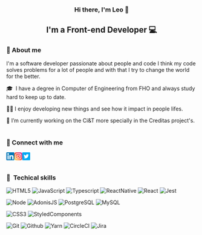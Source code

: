 <h3 align="center">
Hi there, I'm Leo 👋
</h3>

<h2 align="center">
I'm a Front-end Developer 💻
</h2> 

### 🚀 About me

I'm a software developer passionate about people and code I think my code solves problems for a lot of people and with that I try to change the world for the better.

🎓  I have a degree in Computer of Engineering from FHO and always study hard to keep up to date.

👨‍💻 I enjoy developing new things and see how it impact in people lifes.

🔭  I’m currently working on the Ci&T more specially in the Creditas project's.
</br>
</br>

### 🤝 Connect with me

<a href="https://www.linkedin.com/in/leonardo-leite-5b6190125/"><img align="left" src="https://raw.githubusercontent.com/leoleite13k/leoleite13k/main/images/linkedin.svg" alt="Leonardo | LinkedIn" width="21px"/></a>
<a href="https://www.instagram.com/leonardotleite/"><img align="left" src="https://raw.githubusercontent.com/leoleite13k/leoleite13k/main/images/instagram.svg" alt="Leonardo | Instagram" width="21px"/></a>
<a href="https://twitter.com/leoleite13k"><img align="left" src="https://raw.githubusercontent.com/leoleite13k/leoleite13k/main/images/twitter.svg" alt="Leonardo | Twitter" width="21px"/></a>
</br>
</br>

### 💼  Techical skills

![HTML5](https://img.shields.io/badge/Code-HTML5-informational?style=flat&logo=html5&color=D35736) 
![JavaScript](https://img.shields.io/badge/Code-Javascript-informational?style=flat&logo=javascript&color=EBD84D) 
![Typescript](https://img.shields.io/badge/Code-Typescript-informational?style=flat&logo=typescript&color=4178C1) 
![ReactNative](https://img.shields.io/badge/Code-ReactNative-informational?style=flat&logo=react&color=60C4DF) 
![React](https://img.shields.io/badge/Code-React-informational?style=flat&logo=react&color=61DAFB)
![Jest](https://img.shields.io/badge/Code-Jest-informational?style=flat&logo=jest&color=8F455B)

![Node](https://img.shields.io/badge/Code-NodeJS-informational?style=flat&logo=node&color=9BC255) 
![AdonisJS](https://img.shields.io/badge/Code-AdonisJS-informational?style=flat&logo=adonisjs&color=443FCA) 
![PostgreSQL](https://img.shields.io/badge/Code-PostgreSQL-informational?style=flat&logo=postgresql&color=3C618E) 
![MySQL](https://img.shields.io/badge/Code-MySQL-informational?style=flat&logo=mysql&color=276087) 

![CSS3](https://img.shields.io/badge/Style-CSS3-informational?style=flat&logo=css3&color=5299D1)
![StyledComponents](https://img.shields.io/badge/Style-Styled_Components-informational?style=flat&logo=styledcomponents&color=AF67A4) 

![Git](https://img.shields.io/badge/Tools-Git-informational?style=flat&logo=git&color=DF5B3D) 
![Github](https://img.shields.io/badge/Tools-GitHub-informational?style=flat&logo=github&color=1C1E23)
![Yarn](https://img.shields.io/badge/Tools-Yarn-informational?style=flat&logo=yarn&color=4282AF)
![CircleCI](https://img.shields.io/badge/Tools-CircleCI-informational?style=flat&logo=circleci&color=343433)
![Jira](https://img.shields.io/badge/Tools-Jira-informational?style=flat&logo=jira&color=3778EA)

